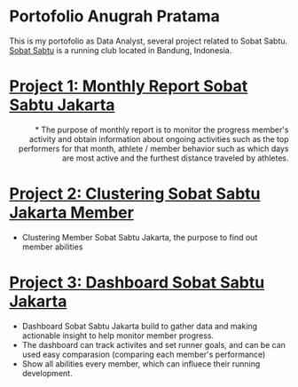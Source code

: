 # Portofolio Anugrah Pratama
This is my portofolio as Data Analyst, several project related to Sobat Sabtu. [Sobat Sabtu](https://www.instagram.com/sobatsabtu) is a running club located in Bandung, Indonesia.

# [Project 1: Monthly Report Sobat Sabtu Jakarta](https://github.com/AnugrahPratamaH/Report/blob/main/SobatSabtuJakarta/Report%20JKT%20July%2025.pdf)
<div style="text-align: right">
* The purpose of monthly report is to monitor the progress member's activity and obtain information about ongoing activities such as
  the top performers for that month, athlete / member behavior such as which days are most active and the furthest distance traveled by athletes. </div>

# [Project 2: Clustering Sobat Sabtu Jakarta Member](https://github.com/AnugrahPratamaH/Report/blob/main/Running_Analytics_2025.ipynb)

* Clustering Member Sobat Sabtu Jakarta, the purpose to find out member abilities

# [Project 3: Dashboard Sobat Sabtu Jakarta](https://lookerstudio.google.com/reporting/8f954f1c-535d-487c-b1e9-d8c6acb5048d)

* Dashboard Sobat Sabtu Jakarta build to gather data and making actionable insight to help monitor member progress.
* The dashboard can track activites and set runner goals, and can be can used easy comparasion (comparing each member's performance)
* Show all abilities every member, which can influece their running development.
